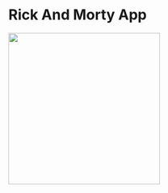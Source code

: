 # Rick And Morty App

<img src="https://github.com/gabrielferreir/rick-and-morty-app/blob/master/screenshot/list.gif?raw=true" width="300" />
